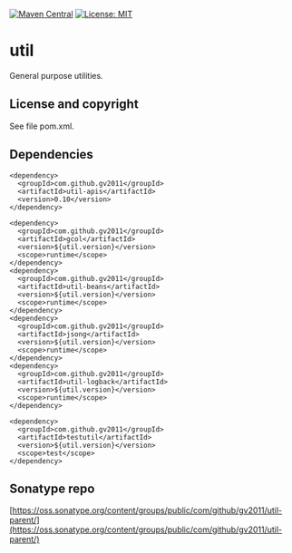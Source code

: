 [![Maven Central](https://img.shields.io/maven-central/v/com.github.gv2011/util-parent.svg)](https://repo1.maven.org/maven2/com/github/gv2011/util-parent/0.14/)
[![License: MIT](https://img.shields.io/badge/License-MIT-green.svg)](https://opensource.org/licenses/MIT)

# util

General purpose utilities.

## License and copyright

See file pom.xml.

## Dependencies

    <dependency>
      <groupId>com.github.gv2011</groupId>
      <artifactId>util-apis</artifactId>
      <version>0.10</version>
    </dependency>
    
    <dependency>
      <groupId>com.github.gv2011</groupId>
      <artifactId>gcol</artifactId>
      <version>${util.version}</version>
      <scope>runtime</scope>
    </dependency>
    <dependency>
      <groupId>com.github.gv2011</groupId>
      <artifactId>util-beans</artifactId>
      <version>${util.version}</version>
      <scope>runtime</scope>
    </dependency>
    <dependency>
      <groupId>com.github.gv2011</groupId>
      <artifactId>jsong</artifactId>
      <version>${util.version}</version>
      <scope>runtime</scope>
    </dependency>
    <dependency>
      <groupId>com.github.gv2011</groupId>
      <artifactId>util-logback</artifactId>
      <version>${util.version}</version>
      <scope>runtime</scope>
    </dependency>
    
    <dependency>
      <groupId>com.github.gv2011</groupId>
      <artifactId>testutil</artifactId>
      <version>${util.version}</version>
      <scope>test</scope>
    </dependency>


## Sonatype repo

[https://oss.sonatype.org/content/groups/public/com/github/gv2011/util-parent/](https://oss.sonatype.org/content/groups/public/com/github/gv2011/util-parent/)